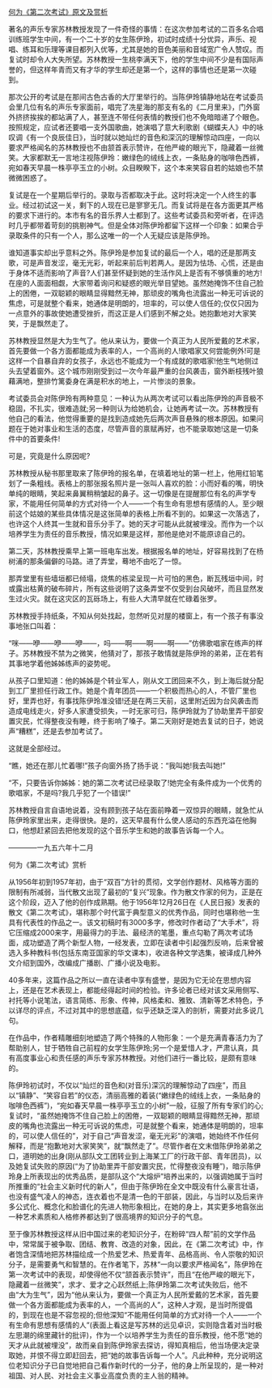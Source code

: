 [何为《第二次考试》原文及赏析](https://www.vrrw.net/wx/8752.html)

著名的声乐专家苏林教授发现了一件奇怪的事情：在这次参加考试的二百多名合唱训练班学生中间，有一个二十岁的女生陈伊玲，初试时成绩十分优异，声乐、视唱、练耳和乐理等课目都列入优等，尤其是她的音色美丽和音域宽广令人赞叹。而复试时却令人大失所望。苏林教授一生桃李满天下，他的学生中间不少是有国际声誉的，但这样年青而又有才华的学生却还是第一个，这样的事情也还是第一次碰到。

那次公开的考试是在那间古色古香的大厅里举行的。当陈伊玲镇静地站在考试委员会里几位有名的声乐专家面前，唱完了冼星海的那支有名的《二月里来》，门外窗外挤挤挨挨的都站满了人，甚至连不带任何表情的教授们也不免暗暗递了个眼色。按照规定，应试者还要唱一支外国歌曲，她演唱了意大利歌剧《蝴蝶夫人》中的咏叹调《有一个良辰佳日》，当时就以她灿烂的音色和深沉的理解惊动四座，一向以要求严格闻名的苏林教授也不由颔首表示赞许，在他严峻的眼光下，隐藏着一丝微笑。大家都默无一言地注视陈伊玲：嫩绿色的绒线上衣，一条贴身的咖啡色西裤，宛如春天早晨一株亭亭玉立的小树。众目睽睽下，这个本来笑容自若的姑娘也不禁微微困惑了。

复试是在一个星期后举行的。录取与否都取决于此。这时将决定一个人终生的事业。经过初试这一关，剩下的人现在已是寥寥无几。而复试将是在各方面更其严格的要求下进行的。本市有名的音乐界人士都到了。这些考试委员和旁听者，在评选时几乎都带着苛刻的挑剔神气。但是全体对陈伊玲都留下这样一个印象：如果合乎录取条件的只有一个人，那么这唯一的一个人无疑应该是陈伊玲。



谁知道事实却出乎意料之外。陈伊玲是参加复试的最后一个人，唱的还是那两支歌，可是声音发涩，毫无光彩，听起来前后判若两人。是因为怯场、心慌，还是由于身体不适而影响了声音?人们甚至怀疑到她的生活作风上是否有不够慎重的地方!在座的人面面相觑，大家带着询问和疑惑的眼光举目望她。虽然她掩饰不住自己脸上的困倦，一双聪颖的眼睛显得黯然无神，那顽皮的嘴角也流露出一种无可诉说的焦虑，可是就整个看来，她通体是明朗的，坦率的，可以使人信任的;仅仅只因为一点意外的事故使她遭受挫折，而这正是人们感到不解之处。她抱歉地对大家笑笑，于是飘然走了。

苏林教授显然是大为生气了。他从来认为，要做一个真正为人民所爱戴的艺术家，首先要做一个各方面都能成为表率的人，一个高尚的人!歌唱家又何尝能例外!可是这样一个自暴自弃的女孩子，永远也不能成为一个有成就的歌唱家!他生气地侧过头去望着窗外。这个城市刚刚受到过一次今年最严重的台风袭击，窗外断枝残叶狼藉满地，整排竹篱委身在满是积水的地上，一片惨淡的景象。

考试委员会对陈伊玲有两种意见：一种认为从两次考试可以看出陈伊玲的声音极不稳固，不扎实，很难造就;另一种则认为给她机会，让她再考试一次。苏林教授有他自己的看法，他觉得重要的是找到造成她先后两次声音悬殊的根本原因。如果问题在于她对事业和生活的态度，尽管声音的禀赋再好，也不能录取她!这是一切条件中的首要条件!

可是，究竟是什么原因呢?

苏林教授从秘书那里取来了陈伊玲的报名单，在填着地址的第一栏上，他用红铅笔划了一条粗线。表格上的那张报名照片是一张叫人喜欢的脸：小而好看的嘴，明快单纯的眼睛，笑起来鼻翼稍稍皱起的鼻子。这一切像是在提醒那位有名的声学专家，不能用任何简单的方式对待一个人——一个有生命有思想有感情的人。至少眼前这个姑娘的某些具体情况是这张简单的表格上所看不到的。如果这一次落选了，也许这个人终其一生就和音乐分手了。她的天才可能从此就被埋没。而作为一个以培养学生为责任的音乐教授，情况如果是这样，那他是绝对不能原谅自己的。

第二天，苏林教授乘早上第一班电车出发。根据报名单的地址，好容易找到了在杨树浦的那条偏僻的马路。进了弄堂，蓦地不由吃了一惊。

那弄堂里有些墙垣都已倾塌，烧焦的栋梁呈现一片可怕的黑色，断瓦残垣中间，时或露出枯黄的破布碎片，所有这些说明了这条弄堂不仅受到台风破坏，而且显然发生过火灾。就在这灾区的瓦砾场上，有些人大清早就在忙碌着张罗。

苏林教授手持纸条，不知从何处找起，忽然听见对屋的楼窗上，有一个孩子有事没事地张口叫着：

“咪——咿——咿——咿——，吗——啊——啊——啊——”仿佛歌唱家在练声的样子。苏林教授不禁为之微笑，他猜对了，那孩子敢情就是陈伊玲的弟弟，正在若有其事地学着他姊姊练声的姿势呢。

从孩子口里知道：他的姊姊是个转业军人，刚从文工团回来不久，到上海后就分配到工厂里担任行政工作。她是个青年团员——一个积极而热心的人，不管厂里也好，里弄也好，有事找陈伊玲准没错!还是在两三天前，这里附近因为台风袭击而造成电线走火，好多人家遭受损失，一时无家可归，陈伊玲就为了协助里弄干部安置灾民，忙得整夜没有睡，终于影响了嗓子。第二天刚好是她去复试的日子，她说声“糟糕”，还是去参加考试了。

这就是全部经过。

“瞧，她还在那儿忙着哪!”孩子向窗外扬了扬手说：“我叫她!我去叫她!”

“不，只要告诉你姊姊：她的第二次考试已经录取了!她完全有条件成为一个优秀的歌唱家，不是吗?我几乎犯了一个错误!”

苏林教授自言自语地说着，没有顾到孩子站在面前睁着一双惊异的眼睛，就急忙从陈伊玲家里出来，走得很快。是的，这天早晨有什么使人感动的东西充溢在他胸口，他想赶紧回去把他发现的这个音乐学生和她的故事告诉每一个人。

————一九五六年十二月

何为《第二次考试》赏析

从1956年初到1957年初，由于“双百”方针的贯彻，文学创作题材、风格等方面的限制有所减弱，当代散文出现了最初的“复兴”现象。作为散文作家的何为，正是在这个阶段，迈入了他的创作成熟期。他于1956年12月26日在《人民日报》发表的散文《第二次考试》，堪称那个时代富于典型意义的优秀作品，同时也堪称他一生具有代表性的作品之一。该文初稿时有3000多字，修改时作者动了“大手术”，将它压缩成2000来字，用最得力的手法、最经济的笔墨，重点勾勒了两次考试场面，成功塑造了两个新型人物，一经发表，立即在读者中引起强烈反响，后来曾被选入多种教科书(包括东南亚国家的华文课本)，收进各种文学选集，被译成几种外文介绍到国外，改编成广播剧、广播小说及电影。

40多年来，这篇作品之所以一直在读者中享有盛誉，是因为它无论在思想内容上，还是在艺术表现上，都能经得起时间的检验。许多论者已经对该文采用侧写、衬托等小说笔法，语言简练、形象、传神，风格柔和、雅致、清新等艺术特色，予以详尽的评点，不过对其中的思想底蕴，似乎还缺乏深入的剖析，需要对此多说几句。

在作品中，作者精雕细刻地塑造了两个特殊的人物形象：一个是充满青春活力为了帮助别人，甘于牺牲自己前程的女学生陈伊玲;另一个是爱惜人才，严肃认真，具有高度事业心和责任感的声乐专家苏林教授。对他们进行一番比较，是颇有意味的。

陈伊玲初试时，不仅以“灿烂的音色和(对音乐)深沉的理解惊动了四座”，而且以“镇静”、“笑容自若”的仪态，清丽高雅的着装(“嫩绿色的绒线上衣，一条贴身的咖啡色西裤”)，“宛如春天早晨一株亭亭玉立的小树”一般，征服了所有专家们的心;复试时，“虽然她掩饰不住自己脸上的困倦，一双聪颖的眼睛显得黯然无神，那顽皮的嘴角也流露出一种无可诉说的焦虑，可是就整个看来，她通体是明朗的，坦率的，可以使人信任的”，对于自己“声音发涩，毫无光彩”的演唱，她始终不作任何解释，而是“抱歉地对大家笑笑”，就“飘然走了”。尽管作者在文末借陈伊玲弟弟之口，道明她的出身(刚从部队文工团转业到上海某工厂的行政干部、青年团员)，以及她复试失败的原因(“为了协助里弄干部安置灾民，忙得整夜没有睡”)，暗示陈伊玲身上所表现出的优秀品质，是部队这个“大熔炉”培养出来的，以强调她属于当时所推重的“社会主义新时代的新人”，但由于陈伊玲在全文中既没有什么豪言壮语，也没有盛气凌人的神态，连衣着也不是清一色的干部装，因此，与当时以及后来许多公式化、概念化和脸谱化的先进人物形象相比，在她的身上，其实更多地翕张出一种艺术素质和人格修养都达到了很高境界的知识分子的气息。

至于像苏林教授这样从旧中国过来的老知识分子，在粉碎“四人帮”前的文学作品中，常常属于被争取、团结、教育、改造的对象，因此，在《第二次考试》中，作者饱含深情地把苏林描绘成一个热爱艺术、热爱青年、品格高尚、令人崇敬的知识分子，是需要勇气和智慧的。在作者笔下，苏林“一向以要求严格闻名”，陈伊玲在第一次考试中的表现，却使得他不仅“颔首表示赞许”，而且“在他严峻的眼光下，隐藏着一丝微笑”，求才、爱才之心跃然纸上;陈伊玲第二次考试失败后，他不由“大为生气”，因为“他从来认为，要做一个真正为人民所爱戴的艺术家，首先要做一个各方面都能成为表率的人，一个高尚的人”，这种人才观，是当时所提倡的，到现在也是不容忽视的;但他深知“不能用任何简单的方式对待一个人——一个有生命有思想有感情的人”(表面上看这是写苏林的远见卓识，实则隐含着对当时极左思潮的绵里藏针的批评)，作为一个以培养学生为责任的音乐教授，他不愿“她的天才从此就被埋没”，故而亲自到陈伊玲家去探访，得知真相后，他当场便决定录取她，并恨不得立即赶回去，把“她的故事告诉每一个人”。凡此种种，充分说明这位老知识分子已自觉地把自己看作新时代的一分子，他的身上所呈现的，是一种对祖国、对人民、对社会主义事业高度负责的主人翁的精神。

